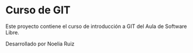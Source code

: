 # Curso de GIT

Este proyecto contiene el curso de introducción a GIT del Aula de Software Libre.

Desarrollado por Noelia Ruiz

